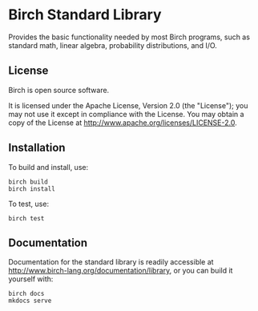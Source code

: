 # Birch Standard Library

Provides the basic functionality needed by most Birch programs, such as standard math, linear algebra, probability distributions, and I/O.


## License

Birch is open source software.

It is licensed under the Apache License, Version 2.0 (the "License"); you may not use it except in compliance with the License. You may obtain a copy of the License at <http://www.apache.org/licenses/LICENSE-2.0>.


## Installation

To build and install, use:

    birch build
    birch install
    
To test, use:

    birch test


## Documentation

Documentation for the standard library is readily accessible at <http://www.birch-lang.org/documentation/library>, or you can build it yourself with:

    birch docs
    mkdocs serve

